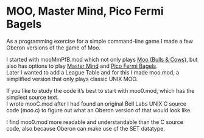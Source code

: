# MOO, Master Mind, Pico Fermi Bagels

As a programming exercise for a simple command-line game I made a few Oberon versions of the game of Moo.

I started with mooMmPfB.mod which not only plays [Moo (Bulls & Cows)](https://en.wikipedia.org/wiki/Bulls_and_Cows), but also has options to play [Master Mind](https://en.wikipedia.org/wiki/Mastermind_(board_game)) and [Pico Fermi Bagels](https://everything2.com/title/Pico+Fermi+Bagels).</br>
Later I wanted to add a League Table and for this I made moo.mod, a simplified version that only plays classic UNIX MOO.

If you like to study the code it’s best to start with moo0.mod, which has the simplest source text.</br>
I wrote mooC.mod after I had found an original Bell Labs UNIX C&nbsp;source code (moo.c) to figure out what an Oberon version of that would look like.

I find moo0.mod more readable and understandable than the C&nbsp;source code, also because Oberon can make use of the SET datatype.
